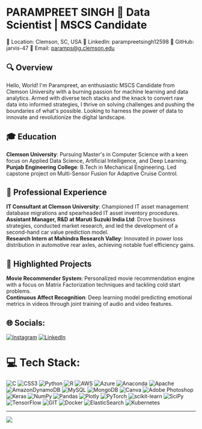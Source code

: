 # PARAMPREET SINGH 🚀 Data Scientist | MSCS Candidate
📍 Location: Clemson, SC, USA
🔗 LinkedIn: parampreetsingh12598
💼 GitHub: jarvis-47
📩 Email: paramps@g.clemson.edu

## 🔍 Overview
Hello, World! I'm Parampreet, an enthusiastic MSCS Candidate from Clemson University with a burning passion for machine learning and data analytics. Armed with diverse tech stacks and the knack to convert raw data into informed strategies, I thrive on solving challenges and pushing the boundaries of what's possible. Looking to harness the power of data to innovate and revolutionize the digital landscape.

## 🎓 Education
**Clemson University**: Pursuing Master's in Computer Science with a keen focus on Applied Data Science, Artificial Intelligence, and Deep Learning.<br>
**Punjab Engineering College**: B.Tech in Mechanical Engineering. Led capstone project on Multi-Sensor Fusion for Adaptive Cruise Control.<br>

## 💼 Professional Experience
**IT Consultant at Clemson University**: Championed IT asset management database migrations and spearheaded IT asset inventory procedures.<br>
**Assistant Manager, R&D at Maruti Suzuki India Ltd**: Drove business strategies, conducted market research, and led the development of a second-hand car value prediction model.<br>
**Research Intern at Mahindra Research Valley**: Innovated in power loss distribution in automotive rear axles, achieving notable fuel efficiency gains.

## 🚀 Highlighted Projects
**Movie Recommender System**: Personalized movie recommendation engine with a focus on Matrix Factorization techniques and tackling cold start problems.<br>
**Continuous Affect Recognition**: Deep learning model predicting emotional metrics in videos through joint training of audio and video features.<br>


## 🌐 Socials:
[![Instagram](https://img.shields.io/badge/Instagram-%23E4405F.svg?logo=Instagram&logoColor=white)](https://instagram.com/_singh_05) [![LinkedIn](https://img.shields.io/badge/LinkedIn-%230077B5.svg?logo=linkedin&logoColor=white)](https://linkedin.com/in/www.linkedin.com/in/parampreetsingh12598) 

# 💻 Tech Stack:
![C](https://img.shields.io/badge/c-%2300599C.svg?style=for-the-badge&logo=c&logoColor=white) ![CSS3](https://img.shields.io/badge/css3-%231572B6.svg?style=for-the-badge&logo=css3&logoColor=white) ![Python](https://img.shields.io/badge/python-3670A0?style=for-the-badge&logo=python&logoColor=ffdd54) ![R](https://img.shields.io/badge/r-%23276DC3.svg?style=for-the-badge&logo=r&logoColor=white) ![AWS](https://img.shields.io/badge/AWS-%23FF9900.svg?style=for-the-badge&logo=amazon-aws&logoColor=white) ![Azure](https://img.shields.io/badge/azure-%230072C6.svg?style=for-the-badge&logo=azure-devops&logoColor=white) ![Anaconda](https://img.shields.io/badge/Anaconda-%2344A833.svg?style=for-the-badge&logo=anaconda&logoColor=white) ![Apache](https://img.shields.io/badge/apache-%23D42029.svg?style=for-the-badge&logo=apache&logoColor=white) ![AmazonDynamoDB](https://img.shields.io/badge/Amazon%20DynamoDB-4053D6?style=for-the-badge&logo=Amazon%20DynamoDB&logoColor=white) ![MySQL](https://img.shields.io/badge/mysql-%2300f.svg?style=for-the-badge&logo=mysql&logoColor=white) ![MongoDB](https://img.shields.io/badge/MongoDB-%234ea94b.svg?style=for-the-badge&logo=mongodb&logoColor=white) ![Canva](https://img.shields.io/badge/Canva-%2300C4CC.svg?style=for-the-badge&logo=Canva&logoColor=white) ![Adobe Photoshop](https://img.shields.io/badge/adobephotoshop-%2331A8FF.svg?style=for-the-badge&logo=adobephotoshop&logoColor=white) ![Keras](https://img.shields.io/badge/Keras-%23D00000.svg?style=for-the-badge&logo=Keras&logoColor=white) ![NumPy](https://img.shields.io/badge/numpy-%23013243.svg?style=for-the-badge&logo=numpy&logoColor=white) ![Pandas](https://img.shields.io/badge/pandas-%23150458.svg?style=for-the-badge&logo=pandas&logoColor=white) ![Plotly](https://img.shields.io/badge/Plotly-%233F4F75.svg?style=for-the-badge&logo=plotly&logoColor=white) ![PyTorch](https://img.shields.io/badge/PyTorch-%23EE4C2C.svg?style=for-the-badge&logo=PyTorch&logoColor=white) ![scikit-learn](https://img.shields.io/badge/scikit--learn-%23F7931E.svg?style=for-the-badge&logo=scikit-learn&logoColor=white) ![SciPy](https://img.shields.io/badge/SciPy-%230C55A5.svg?style=for-the-badge&logo=scipy&logoColor=%white) ![TensorFlow](https://img.shields.io/badge/TensorFlow-%23FF6F00.svg?style=for-the-badge&logo=TensorFlow&logoColor=white) ![GIT](https://img.shields.io/badge/Git-fc6d26?style=for-the-badge&logo=git&logoColor=white) ![Docker](https://img.shields.io/badge/docker-%230db7ed.svg?style=for-the-badge&logo=docker&logoColor=white) ![ElasticSearch](https://img.shields.io/badge/-ElasticSearch-005571?style=for-the-badge&logo=elasticsearch) ![Kubernetes](https://img.shields.io/badge/kubernetes-%23326ce5.svg?style=for-the-badge&logo=kubernetes&logoColor=white)


---
[![](https://visitcount.itsvg.in/api?id=jarvis-47&icon=0&color=0)](https://visitcount.itsvg.in)
